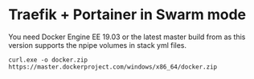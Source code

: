 # Traefik + Portainer in Swarm mode

You need Docker Engine EE 19.03 or the latest master build from
as this version supports the npipe volumes in stack yml files.

```
curl.exe -o docker.zip https://master.dockerproject.com/windows/x86_64/docker.zip
```
